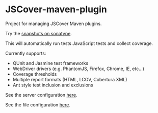 JSCover-maven-plugin
====================

Project for managing JSCover Maven plugins.

Try the [snapshots on sonatype](https://oss.sonatype.org/content/repositories/snapshots/com/github/tntim96/).

This will automatically run tests JavaScript tests and collect coverage.

Currently supports:
* QUnit and Jasmine test frameworks
* WebDriver drivers (e.g. PhantomJS, Firefox, Chrome, IE, etc...)
* Coverage thresholds
* Multiple report formats (HTML, LCOV, Cobertura XML)
* Ant style test inclusion and exclusions

See the server configuration [here](https://github.com/tntim96/JSCover-maven-plugin/tree/master/plugin-parent/server).

See the file configuration [here](https://github.com/tntim96/JSCover-maven-plugin/tree/master/plugin-parent/file-system).